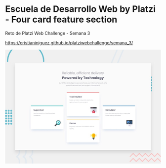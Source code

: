 # Escuela de Desarrollo Web by Platzi - Four card feature section

Reto de Platzi Web Challenge - Semana 3

https://cristianiniguez.github.io/platziwebchallenge/semana_3/

![desktop-preview.jpg](./design/desktop-preview.jpg)